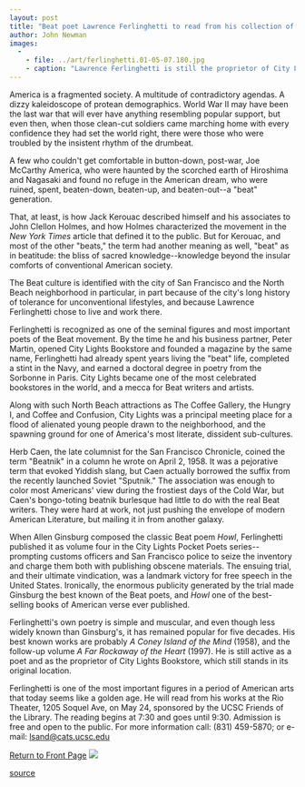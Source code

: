 ```yaml
---
layout: post
title: "Beat poet Lawrence Ferlinghetti to read from his collection of works"
author: John Newman
images:
  -
    - file: ../art/ferlinghetti.01-05-07.180.jpg
    - caption: "Lawrence Ferlinghetti is still the proprietor of City Lights Bookstore in San Francisco and continues to write poetry."
---
```


America is a fragmented society. A multitude of contradictory agendas. A dizzy kaleidoscope of protean demographics. World War II may have been the last war that will ever have anything resembling popular support, but even then, when those clean-cut soldiers came marching home with every confidence they had set the world right, there were those who were troubled by the insistent rhythm of the drumbeat.  
  

A few who couldn't get comfortable in button-down, post-war, Joe McCarthy America, who were haunted by the scorched earth of Hiroshima and Nagasaki and found no refuge in the American dream, who were ruined, spent, beaten-down, beaten-up, and beaten-out--a "beat" generation.  
  
That, at least, is how Jack Kerouac described himself and his associates to John Clellon Holmes, and how Holmes characterized the movement in the _New York Times_ article that defined it to the public. But for Kerouac, and most of the other "beats," the term had another meaning as well, "beat" as in beatitude: the bliss of sacred knowledge--knowledge beyond the insular comforts of conventional American society.   
  
The Beat culture is identified with the city of San Francisco and the North Beach neighborhood in particular, in part because of the city's long history of tolerance for unconventional lifestyles, and because Lawrence Ferlinghetti chose to live and work there.  
  
Ferlinghetti is recognized as one of the seminal figures and most important poets of the Beat movement. By the time he and his business partner, Peter Martin, opened City Lights Bookstore and founded a magazine by the same name, Ferlinghetti had already spent years living the "beat" life, completed a stint in the Navy, and earned a doctoral degree in poetry from the Sorbonne in Paris. City Lights became one of the most celebrated bookstores in the world, and a mecca for Beat writers and artists.   
  
Along with such North Beach attractions as The Coffee Gallery, the Hungry I, and Coffee and Confusion, City Lights was a principal meeting place for a flood of alienated young people drawn to the neighborhood, and the spawning ground for one of America's most literate, dissident sub-cultures.  
  
Herb Caen, the late columnist for the San Francisco Chronicle, coined the term "Beatnik" in a column he wrote on April 2, 1958. It was a pejorative term that evoked Yiddish slang, but Caen actually borrowed the suffix from the recently launched Soviet "Sputnik." The association was enough to color most Americans' view during the frostiest days of the Cold War, but Caen's bongo-toting beatnik burlesque had little to do with the real Beat writers. They were hard at work, not just pushing the envelope of modern American Literature, but mailing it in from another galaxy.   
  
When Allen Ginsburg composed the classic Beat poem _Howl_, Ferlinghetti published it as volume four in the City Lights Pocket Poets series--prompting customs officers and San Francisco police to seize the inventory and charge them both with publishing obscene materials. The ensuing trial, and their ultimate vindication, was a landmark victory for free speech in the United States. Ironically, the enormous publicity generated by the trial made Ginsburg the best known of the Beat poets, and _Howl_ one of the best-selling books of American verse ever published.  
  
Ferlinghetti's own poetry is simple and muscular, and even though less widely known than Ginsburg's, it has remained popular for five decades. His best known works are probably _A Coney Island of the Mind_ (1958), and the follow-up volume _A Far Rockaway of the Heart_ (1997). He is still active as a poet and as the proprietor of City Lights Bookstore, which still stands in its original location.  
  
Ferlinghetti is one of the most important figures in a period of American arts that today seems like a golden age. He will read from his works at the Rio Theater, 1205 Soquel Ave, on May 24, sponsored by the UCSC Friends of the Library. The reading begins at 7:30 and goes until 9:30. Admission is free and open to the public. For more information call: (831) 459-5870; or e-mail: lsand@cats.ucsc.edu

  
[Return to Front Page][1] ![ ][2]

[1]: ../../index.html
[2]: ../../images/trans.gif

[source](http://www1.ucsc.edu/currents/00-01/05-07/ferlingetti.html "Permalink to ferlingetti")
